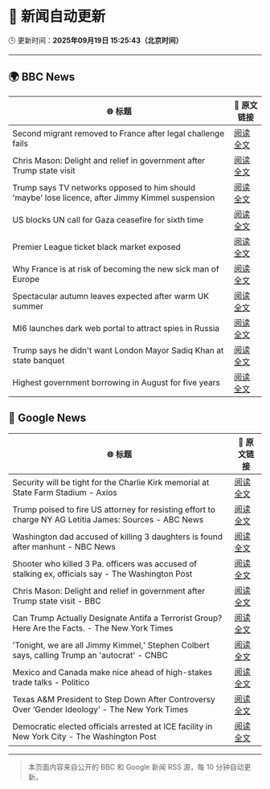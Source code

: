 # 🧠 新闻自动更新

🕒 更新时间：**2025年09月19日 15:25:43（北京时间）**

---

## 🌍 BBC News

| 🌐 标题 | 🔗 原文链接 |
|--------|-------------|
| Second migrant removed to France after legal challenge fails | [阅读全文](https://www.bbc.com/news/articles/cx273vnkjpmo?at_medium=RSS&at_campaign=rss) |
| Chris Mason: Delight and relief in government after Trump state visit | [阅读全文](https://www.bbc.com/news/articles/cvgn3445655o?at_medium=RSS&at_campaign=rss) |
| Trump says TV networks opposed to him should 'maybe' lose licence, after Jimmy Kimmel suspension | [阅读全文](https://www.bbc.com/news/articles/cr4qe0rz2zvo?at_medium=RSS&at_campaign=rss) |
| US blocks UN call for Gaza ceasefire for sixth time | [阅读全文](https://www.bbc.com/news/articles/ce3yj41083no?at_medium=RSS&at_campaign=rss) |
| Premier League ticket black market exposed | [阅读全文](https://www.bbc.com/sport/articles/cwy9dlqxx2ro?at_medium=RSS&at_campaign=rss) |
| Why France is at risk of becoming the new sick man of Europe | [阅读全文](https://www.bbc.com/news/articles/cvg9n6vr2eyo?at_medium=RSS&at_campaign=rss) |
| Spectacular autumn leaves expected after warm UK summer | [阅读全文](https://www.bbc.com/weather/articles/c5yvd830p37o?at_medium=RSS&at_campaign=rss) |
| MI6 launches dark web portal to attract spies in Russia | [阅读全文](https://www.bbc.com/news/articles/c0r0vk1j4j8o?at_medium=RSS&at_campaign=rss) |
| Trump says he didn't want London Mayor Sadiq Khan at state banquet | [阅读全文](https://www.bbc.com/news/articles/cwyl01x9pllo?at_medium=RSS&at_campaign=rss) |
| Highest government borrowing in August for five years | [阅读全文](https://www.bbc.com/news/articles/cly9m4lqznro?at_medium=RSS&at_campaign=rss) |

## 📰 Google News

| 🌐 标题 | 🔗 原文链接 |
|--------|-------------|
| Security will be tight for the Charlie Kirk memorial at State Farm Stadium - Axios | [阅读全文](https://news.google.com/rss/articles/CBMipwFBVV95cUxNMV95bG93N0hUUUlUWUNWaERIanVmVWQ4SzlTNkJLMGZ0R3F0ZVl6SVp0ZFVFVVRFT0dEb3d6US1EcURSTC1vNnM1SGZ4akZvNnk1LXotdzl1bHRLbWNnYUMzZzJLenM4V1N0dVd0M1VTZzA0TlFEZUNsZ1ZmbW5hekVoSEtvamNVYmRfTEJRMVJ4OU1acXJGNFRna2FLc21nTWt3SllzSQ?oc=5) |
| Trump poised to fire US attorney for resisting effort to charge NY AG Letitia James: Sources - ABC News | [阅读全文](https://news.google.com/rss/articles/CBMinwFBVV95cUxNYjFUR0ZpakhnRHFmcF9RX0p6YWFGQlQtMWR0UXpUeVNXUE02SUtrVXZFbVBiaTJET092Rnp3Z3JsM2kyQ2M2REN3bHdDVnN5Nkl3Tm4xNXZpU1BFRkE5VVRQUC14U3l5OEU5WGstSHNrS2YxdGdDN29SaEtJaXZ2d3B3M2ZkLTBDRWJvZTZ6dndxT2xLR2dlOE9MVm5yUjDSAaQBQVVfeXFMUG9NdzFNdlhNQTg1VVk2b2JOSmxyOXIwdjJVRVo5dHVvTDk1V3N5dGhONGxIdElJSWhBQm9XM1R1bUVCNm9VMnZpbWttc0tNaV9DLXcwekJMMVNjZFhRSlZKdUVKaGpfLWJNLWowOGhOYVpoTmlOeFJtWnNqTkU4Wldhc1JXVnNHOVpudWxLWThCY29Ra2pFa2tzZmhaU3c2Y3BFRks?oc=5) |
| Washington dad accused of killing 3 daughters is found after manhunt - NBC News | [阅读全文](https://news.google.com/rss/articles/CBMitAFBVV95cUxQSUZqVC1vR2tPX01PRmM1NHE5bkJZX3k1YUNtcUFqTlVqRzZSQjlaVUNQVjVObjJnc1YxdkhGeXF5MnFoQ2VPR3FuTDZwWnhtNDk3elBkN0VkNmFoNmhsNmxDNU0zeHpocHhLR0pCN0lFd21SWHEzSVA5Q1Q0R09MbU9ueG9BT1V1VEZRTzFqcHVYeERBU1NiOW42WDZCZ0diVWRpOGZ3N2FwempaQ1l1ZHpEcmbSAVZBVV95cUxOWllsQWJWbmF5T25EZm5uUUVMaUVzZ21WdUo2MEtLOTdFbF9tNzFic050MEpmMU9rajIwcjdVVl9wNjRCQVE4UnNTMXJkRksxQkVPWk9odw?oc=5) |
| Shooter who killed 3 Pa. officers was accused of stalking ex, officials say - The Washington Post | [阅读全文](https://news.google.com/rss/articles/CBMikwFBVV95cUxPN3NpNzJrTFFlMkhWYkhnZWlrVnVUai1IU0JIcDVGQXZ4a3ZnUTZZbHpJUlVqRWxBNVBkTjNGVE9jNW5qWmVCdUJiODFnci1sWUItWjh3c3dfeDJfTVE2bi1TQjZ0dW45Vkt1MldSS1pwTTFVRTdTZXRwaFdtbmFiaEJwM1VLMDBQV3RsVTQ0RmtWcTg?oc=5) |
| Chris Mason: Delight and relief in government after Trump state visit - BBC | [阅读全文](https://news.google.com/rss/articles/CBMiWkFVX3lxTE1sd05lYldpSjZyczVwbzJzSGFkNEtQYnphaF9JT0tJWFk2TWVKbUE4UHR5bHF5VUtWdXhLMW1EdDlsaEtlZ25fZG9qQ0E2dDlVVFRaUXZpT19mQdIBX0FVX3lxTFBYX09SNmoxVVp3ejBwSEFwRmhyQjIwcmJKU1Vzbzctc1FUTVBHNUU4Q29Oa1lQX0s3b19nd0M0QWFZLWIxZG9NeHNTcmN5UkYtbWhFbEVYUElmOHhvalYw?oc=5) |
| Can Trump Actually Designate Antifa a Terrorist Group? Here Are the Facts. - The New York Times | [阅读全文](https://news.google.com/rss/articles/CBMihwFBVV95cUxOQzNWTUFnQ21MU3BHb0RPYlF3SXJ5ZFFyUzdWcWVORG9mYjljOGQyQ0JnbkJuRnlNX19JM3FMVE1QeU9hdlp5WnlZVVRMZXRQTUJoX1lrcWViWXdsTm81VmNhTEx4Q2duN2RaVW9xTFRrZEVrNTc2ZldHV1g1Snl6T25iUzdSMUE?oc=5) |
| 'Tonight, we are all Jimmy Kimmel,' Stephen Colbert says, calling Trump an 'autocrat' - CNBC | [阅读全文](https://news.google.com/rss/articles/CBMihAFBVV95cUxOdTh3MVU1SERobl80dnJrRTZacXhkZ0lmMkpaWFVKZ0hNWWFaYXFWUktvbUQySm9vT050TG5nNnNZQXFJaGlaUWZldFZPaXhJcTd3dXRoUHRjWlFVaDk5cmQ2YVZ0QUFDYllkdzRycWNkWWtHS0pQcDZWOVZBanVnUUZDZlnSAYoBQVVfeXFMTm1ZN1g4OUh0NmlwZ0NXR29ZdkJ6cVJtWnc0S1pWVnR4QmdLaWpjUXZCUDV4OU1jaFIzb1hIRlMzSWRySXphdk96Sy1ZYnpPSy1Qc3E2cHFsLWFMVXZmUExiaHlocm5nYzlYZlVRQ3Z5UU5TUGZFbHppaDdEY2U1SUZuQUlMcDJKeUJ3?oc=5) |
| Mexico and Canada make nice ahead of high-stakes trade talks - Politico | [阅读全文](https://news.google.com/rss/articles/CBMikAFBVV95cUxPSWg3eGsyYWNPcVBOMGMxcnJlVXpLODlWSXFLbFQ5R0QyaTl2UG9qb3FPNnB0akppQlFYREVHQW55NnBEOVNIT05LQmN3SVRZS0hRYUN0YV9mRDdNY0VFRG9zWkx1OVM3WTBkLUlUeHZmdTZmbERIbXZjS1k5NDUxcEtXNnVScUQzX2hpbmt4Zl8?oc=5) |
| Texas A&M President to Step Down After Controversy Over ‘Gender Ideology’ - The New York Times | [阅读全文](https://news.google.com/rss/articles/CBMikwFBVV95cUxNYVpHVUZ5dUFZOVN0NFM5Q08wRy1aOFA5Mi05YU9NOFBaMnhNdEhWblpQaElIaFVaLWY4NEZmeGJ2X0g1bWtZa0JSRkxIanhWRkl5R3lHdl9jcWhYVV96bHlUUzRaaWxRUWFCd1B2MEd5MGRWVkZXRzFlV0ktRWlhV2xDSl9TU3VaOVRXUzVCU1NDTDA?oc=5) |
| Democratic elected officials arrested at ICE facility in New York City - The Washington Post | [阅读全文](https://news.google.com/rss/articles/CBMingFBVV95cUxPSVQ5bkYzSXlkQ1lSajZZTktIanBDNGNleU5QN0I4cHZwTUI4cDAwOGJzaEhnY3hiSjhlNnFHcHV3RWt4S2dSckRRTnBoYUh6OGpxd0s2Q2xhR0FwWjdmZktHVGZsSXNselM0a1k3YkhzbG9GdEFUdlJzc3hRYXZCSENfQ0FydEJZTHNWNk93dFNQZlV2M0lTeFNLdXVCUQ?oc=5) |

---
> 本页面内容来自公开的 BBC 和 Google 新闻 RSS 源，每 10 分钟自动更新。